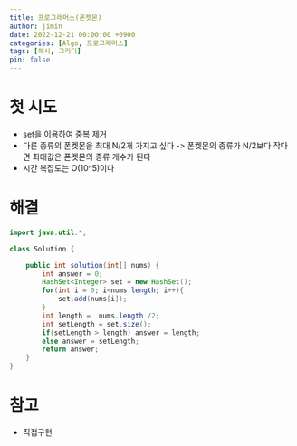 ```yaml
---
title: 프로그래머스(폰켓몬)
author: jimin
date: 2022-12-21 00:00:00 +0900
categories: [Algo, 프로그래머스]
tags: [해시, 그리디]
pin: false
---
```


# 첫 시도

 - set을 이용하여 중복 제거
 - 다른 종류의 폰켓몬을 최대 N/2개 가지고 싶다 -> 폰켓몬의 종류가 N/2보다 작다면 최대값은 폰켓몬의 종류 개수가 된다
 - 시간 복잡도는 O(10^5)이다

# 해결


```java
import java.util.*;

class Solution {

    public int solution(int[] nums) {
        int answer = 0;
        HashSet<Integer> set = new HashSet();
        for(int i = 0; i<nums.length; i++){
            set.add(nums[i]);
        }
        int length =  nums.length /2;
        int setLength = set.size();
        if(setLength > length) answer = length;
        else answer = setLength;
        return answer;
    }
}
```

# 참고

 - 직접구현